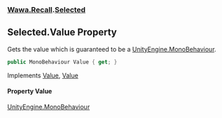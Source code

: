 ### [Wawa.Recall](Wawa.Recall.md 'Wawa.Recall').[Selected](Selected.md 'Wawa.Recall.Selected')

## Selected.Value Property

Gets the value which is guaranteed to be a [UnityEngine.MonoBehaviour](https://docs.microsoft.com/en-us/dotnet/api/UnityEngine.MonoBehaviour 'UnityEngine.MonoBehaviour').

```csharp
public MonoBehaviour Value { get; }
```

Implements [Value](IValued{T}.Value.md 'Wawa.Recall.IValued<T>.Value'), [Value](IVanilla.Value.md 'Wawa.Recall.IVanilla.Value')

#### Property Value
[UnityEngine.MonoBehaviour](https://docs.microsoft.com/en-us/dotnet/api/UnityEngine.MonoBehaviour 'UnityEngine.MonoBehaviour')